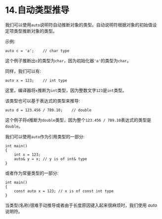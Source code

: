 # 14.自动类型推导

我们可以使用`auto`说明符自动推断对象的类型。自动说明符根据对象的初始值设定项类型推断对象的类型。

示例:

```
auto c = 'a';    // char type

```

这个例子推断出`c`的类型为`char`，因为初始化器`'a'`的类型为`char`。

同样，我们可以有:

```
auto x = 123;    // int type

```

这里，编译器将`x`推断为`int`类型，因为整数文字`123`是`int`类型。

该类型也可以基于表达式的类型来推导:

```
auto d = 123.456 / 789.10;    // double

```

这个例子将`d`推断为`double`类型，因为整个`123.456 / 789.10`表达式的类型是`double`。

我们可以使用`auto`作为引用类型的一部分:

```
int main()
{
    int x = 123;
    auto& y = x; // y is of int& type
}

```

或者作为常量类型的一部分:

```
int main()
{
    const auto x = 123; // x is of const int type
}

```

当类型(名称)很难手动推导或者由于长度原因键入起来很麻烦时，我们使用 *auto* 说明符。